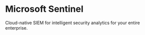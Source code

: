 # Microsoft Sentinel
Cloud-native SIEM for intelligent security analytics for your entire enterprise.
